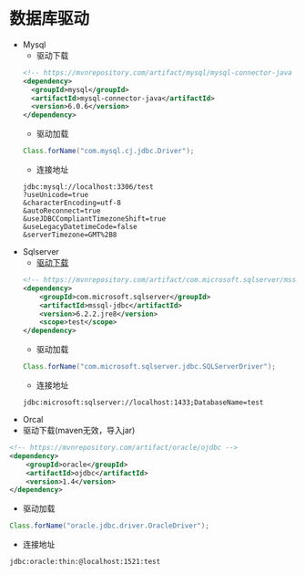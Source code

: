 # 数据库驱动
+ Mysql
  + 驱动下载
  ```xml
  <!-- https://mvnrepository.com/artifact/mysql/mysql-connector-java -->
  <dependency>
    <groupId>mysql</groupId>
    <artifactId>mysql-connector-java</artifactId>
    <version>6.0.6</version>
  </dependency>
  ```
  + 驱动加载
  ```java
  Class.forName("com.mysql.cj.jdbc.Driver");
  ```
  + 连接地址
  ```
  jdbc:mysql://localhost:3306/test
  ?useUnicode=true
  &characterEncoding=utf-8
  &autoReconnect=true
  &useJDBCCompliantTimezoneShift=true
  &useLegacyDatetimeCode=false
  &serverTimezone=GMT%2B8
  ```
+ Sqlserver
  + [驱动下载](https://docs.microsoft.com/zh-cn/sql/connect/jdbc/download-microsoft-jdbc-driver-for-sql-server?view=sql-server-2017)
  ```xml
  <!-- https://mvnrepository.com/artifact/com.microsoft.sqlserver/mssql-jdbc -->
  <dependency>
      <groupId>com.microsoft.sqlserver</groupId>
      <artifactId>mssql-jdbc</artifactId>
      <version>6.2.2.jre8</version>
      <scope>test</scope>
  </dependency>
  ```
  + 驱动加载
  ```java
  Class.forName("com.microsoft.sqlserver.jdbc.SQLServerDriver");
  ```
  + 连接地址
  ```
  jdbc:microsoft:sqlserver://localhost:1433;DatabaseName=test
  ```
+ Orcal
 + 驱动下载(maven无效，导入jar)
  ```xml
  <!-- https://mvnrepository.com/artifact/oracle/ojdbc -->
  <dependency>
      <groupId>oracle</groupId>
      <artifactId>ojdbc</artifactId>
      <version>1.4</version>
  </dependency>
  ```
  + 驱动加载
  ```java
  Class.forName("oracle.jdbc.driver.OracleDriver");
  ```
  + 连接地址
  ```
  jdbc:oracle:thin:@localhost:1521:test
  ```
